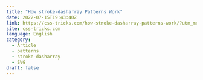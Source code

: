 ```yaml
---
title: "How stroke-dasharray Patterns Work"
date: 2022-07-15T19:43:40Z
link: https://css-tricks.com/how-stroke-dasharray-patterns-work/?utm_medium=RSS&utm_source=news.12bit.vn
site: css-tricks.com
language: English
category:
  - Article
  - patterns
  - stroke-dasharray
  - SVG
draft: false
---
```

